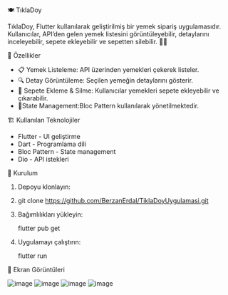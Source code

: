 🍽️ TıklaDoy

TıklaDoy, Flutter kullanılarak geliştirilmiş bir yemek sipariş uygulamasıdır. Kullanıcılar, API’den gelen yemek listesini görüntüleyebilir, detaylarını inceleyebilir, sepete ekleyebilir ve sepetten silebilir. 📱🚀


📌 Özellikler

- 📋 Yemek Listeleme: API üzerinden yemekleri çekerek listeler.
- 🔍 Detay Görüntüleme: Seçilen yemeğin detaylarını gösterir.
- 🛒 Sepete Ekleme & Silme: Kullanıcılar yemekleri sepete ekleyebilir ve çıkarabilir.
- 🎯State Management:Bloc Pattern kullanılarak yönetilmektedir.

🏗️ Kullanılan Teknolojiler

- Flutter - UI geliştirme
- Dart - Programlama dili
- Bloc Pattern - State management
- Dio - API istekleri

🚀 Kurulum

1. Depoyu klonlayın:
2. 
   git clone https://github.com/BerzanErdal/TiklaDoyUygulamasi.git

   
3. Bağımlılıkları yükleyin:

   flutter pub get
 
4. Uygulamayı çalıştırın:
   
   flutter run
   


📸 Ekran Görüntüleri

![image](https://github.com/user-attachments/assets/63ab6bbe-c8ce-48c4-adee-e76cfc4da8fb)             ![image](https://github.com/user-attachments/assets/b3848b41-b217-499f-902e-f5323ed2e5c6)                   ![image](https://github.com/user-attachments/assets/e56ae523-ec6d-4236-ba6c-e1700bc58508)                           ![image](https://github.com/user-attachments/assets/9f2e2e96-1e3c-45f4-ada0-2d8397754da2)

  


